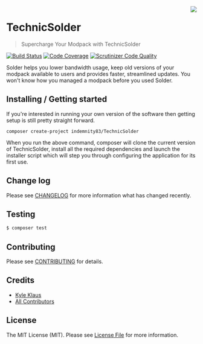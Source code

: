 <img align="right" src="https://raw.githubusercontent.com/TechnicPack/TechnicSolder/master/public/img/500error2.png">

# TechnicSolder
> Supercharge Your Modpack with TechnicSolder

[![Build Status](https://travis-ci.org/Indemnity83/TechnicSolder.svg?branch=develop)](https://travis-ci.org/Indemnity83/TechnicSolder)
[![Code Coverage](https://scrutinizer-ci.com/g/Indemnity83/TechnicSolder/badges/coverage.png?b=develop)](https://scrutinizer-ci.com/g/Indemnity83/TechnicSolder/?branch=develop)
[![Scrutinizer Code Quality](https://scrutinizer-ci.com/g/Indemnity83/TechnicSolder/badges/quality-score.png?b=develop)](https://scrutinizer-ci.com/g/Indemnity83/TechnicSolder/?branch=develop)

Solder helps you lower bandwidth usage, keep old versions of your modpack available to users and provides faster, streamlined updates. You won't know how you managed a modpack before you used Solder.

## Installing / Getting started

If you're interested in running your own version of the software then getting setup is still pretty straight forward.

```shell
composer create-project indemnity83/TechnicSolder
```

When you run the above command, composer will clone the current version of TechnicSolder, install all the required dependencies and launch the installer script which will step you through configuring the application for its first use.

## Change log

Please see [CHANGELOG](CHANGELOG.md) for more information what has changed recently.

## Testing

``` bash
$ composer test
```

## Contributing

Please see [CONTRIBUTING](CONTRIBUTING.md) for details.

## Credits

- [Kyle Klaus](https://github.com/indemnity83)
- [All Contributors](../../contributors)

## License

The MIT License (MIT). Please see [License File](LICENSE.md) for more information.
